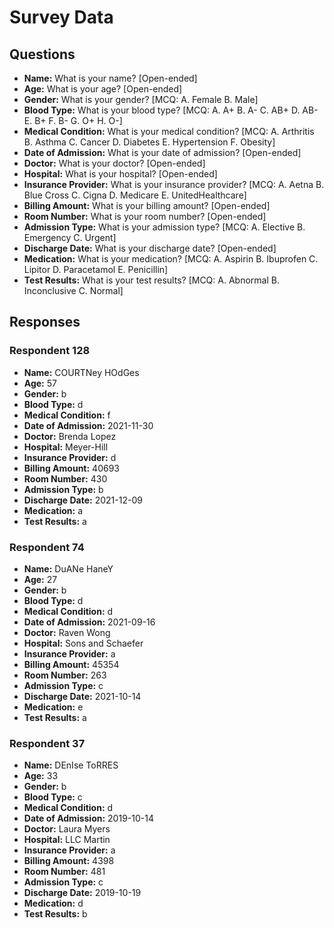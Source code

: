 # Survey Data

## Questions

- **Name:** What is your name? [Open-ended]
- **Age:** What is your age? [Open-ended]
- **Gender:** What is your gender? [MCQ: A. Female B. Male]
- **Blood Type:** What is your blood type? [MCQ: A. A+ B. A- C. AB+ D. AB- E. B+ F. B- G. O+ H. O-]
- **Medical Condition:** What is your medical condition? [MCQ: A. Arthritis B. Asthma C. Cancer D. Diabetes E. Hypertension F. Obesity]
- **Date of Admission:** What is your date of admission? [Open-ended]
- **Doctor:** What is your doctor? [Open-ended]
- **Hospital:** What is your hospital? [Open-ended]
- **Insurance Provider:** What is your insurance provider? [MCQ: A. Aetna B. Blue Cross C. Cigna D. Medicare E. UnitedHealthcare]
- **Billing Amount:** What is your billing amount? [Open-ended]
- **Room Number:** What is your room number? [Open-ended]
- **Admission Type:** What is your admission type? [MCQ: A. Elective B. Emergency C. Urgent]
- **Discharge Date:** What is your discharge date? [Open-ended]
- **Medication:** What is your medication? [MCQ: A. Aspirin B. Ibuprofen C. Lipitor D. Paracetamol E. Penicillin]
- **Test Results:** What is your test results? [MCQ: A. Abnormal B. Inconclusive C. Normal]

## Responses

### Respondent 128

- **Name:** COURTNey HOdGes
- **Age:** 57
- **Gender:** b
- **Blood Type:** d
- **Medical Condition:** f
- **Date of Admission:** 2021-11-30
- **Doctor:** Brenda Lopez
- **Hospital:** Meyer-Hill
- **Insurance Provider:** d
- **Billing Amount:** 40693
- **Room Number:** 430
- **Admission Type:** b
- **Discharge Date:** 2021-12-09
- **Medication:** a
- **Test Results:** a

### Respondent 74

- **Name:** DuANe HaneY
- **Age:** 27
- **Gender:** b
- **Blood Type:** d
- **Medical Condition:** d
- **Date of Admission:** 2021-09-16
- **Doctor:** Raven Wong
- **Hospital:** Sons and Schaefer
- **Insurance Provider:** a
- **Billing Amount:** 45354
- **Room Number:** 263
- **Admission Type:** c
- **Discharge Date:** 2021-10-14
- **Medication:** e
- **Test Results:** a

### Respondent 37

- **Name:** DEnIse ToRRES
- **Age:** 33
- **Gender:** b
- **Blood Type:** c
- **Medical Condition:** d
- **Date of Admission:** 2019-10-14
- **Doctor:** Laura Myers
- **Hospital:** LLC Martin
- **Insurance Provider:** a
- **Billing Amount:** 4398
- **Room Number:** 481
- **Admission Type:** c
- **Discharge Date:** 2019-10-19
- **Medication:** d
- **Test Results:** b
